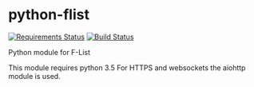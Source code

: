 python-flist
============

[![Requirements Status](https://requires.io/github/StormyDragon/python-flist/requirements.png?branch=master)](https://requires.io/github/StormyDragon/python-flist/requirements/?branch=master)
[![Build Status](https://travis-ci.org/StormyDragon/python-flist.png?branch=master)](https://travis-ci.org/StormyDragon/python-flist)

Python module for F-List

This module requires python 3.5
For HTTPS and websockets the aiohttp module is used.
